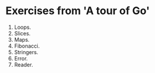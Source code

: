 # Exercises from 'A tour of Go'

1. Loops.
2. Slices.
3. Maps.
4. Fibonacci.
5. Stringers.
6. Error.
7. Reader.
